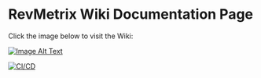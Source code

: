 # RevMetrix Wiki Documentation Page

Click the image below to visit the Wiki:

<a href="https://docs.revmetrix.io/" >
<picture>
  <img alt="Image Alt Text" src="https://github.com/YCP-Rev-Metrix/Wiki/assets/79937590/52674833-0935-4018-b47f-d5071491f8ec">
</picture>
</a>

[![CI/CD](https://github.com/YCP-Rev-Metrix/Wiki/actions/workflows/deploy_to_server.yaml/badge.svg)](https://github.com/YCP-Rev-Metrix/Wiki/actions/workflows/deploy_to_server.yaml)
